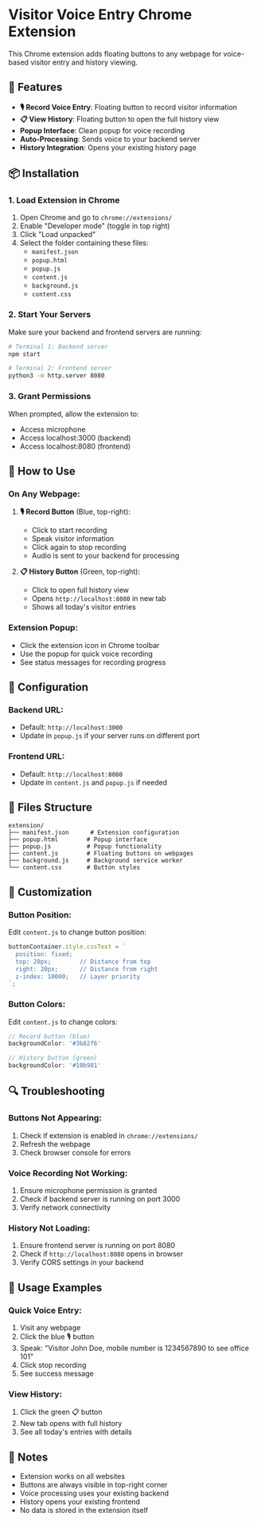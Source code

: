 # Visitor Voice Entry Chrome Extension

This Chrome extension adds floating buttons to any webpage for voice-based visitor entry and history viewing.

## 🚀 Features

- **🎙️ Record Voice Entry**: Floating button to record visitor information
- **📋 View History**: Floating button to open the full history view
- **Popup Interface**: Clean popup for voice recording
- **Auto-Processing**: Sends voice to your backend server
- **History Integration**: Opens your existing history page

## 📦 Installation

### 1. Load Extension in Chrome

1. Open Chrome and go to `chrome://extensions/`
2. Enable "Developer mode" (toggle in top right)
3. Click "Load unpacked"
4. Select the folder containing these files:
   - `manifest.json`
   - `popup.html`
   - `popup.js`
   - `content.js`
   - `background.js`
   - `content.css`

### 2. Start Your Servers

Make sure your backend and frontend servers are running:

```bash
# Terminal 1: Backend server
npm start

# Terminal 2: Frontend server  
python3 -m http.server 8080
```

### 3. Grant Permissions

When prompted, allow the extension to:
- Access microphone
- Access localhost:3000 (backend)
- Access localhost:8080 (frontend)

## 🎯 How to Use

### On Any Webpage:

1. **🎙️ Record Button** (Blue, top-right):
   - Click to start recording
   - Speak visitor information
   - Click again to stop recording
   - Audio is sent to your backend for processing

2. **📋 History Button** (Green, top-right):
   - Click to open full history view
   - Opens `http://localhost:8080` in new tab
   - Shows all today's visitor entries

### Extension Popup:

- Click the extension icon in Chrome toolbar
- Use the popup for quick voice recording
- See status messages for recording progress

## 🔧 Configuration

### Backend URL:
- Default: `http://localhost:3000`
- Update in `popup.js` if your server runs on different port

### Frontend URL:
- Default: `http://localhost:8080`
- Update in `content.js` and `popup.js` if needed

## 📁 Files Structure

```
extension/
├── manifest.json      # Extension configuration
├── popup.html        # Popup interface
├── popup.js          # Popup functionality
├── content.js        # Floating buttons on webpages
├── background.js     # Background service worker
└── content.css       # Button styles
```

## 🎨 Customization

### Button Position:
Edit `content.js` to change button position:
```javascript
buttonContainer.style.cssText = `
  position: fixed;
  top: 20px;        // Distance from top
  right: 20px;      // Distance from right
  z-index: 10000;   // Layer priority
`;
```

### Button Colors:
Edit `content.js` to change colors:
```javascript
// Record button (blue)
backgroundColor: '#3b82f6'

// History button (green)  
backgroundColor: '#10b981'
```

## 🔍 Troubleshooting

### Buttons Not Appearing:
1. Check if extension is enabled in `chrome://extensions/`
2. Refresh the webpage
3. Check browser console for errors

### Voice Recording Not Working:
1. Ensure microphone permission is granted
2. Check if backend server is running on port 3000
3. Verify network connectivity

### History Not Loading:
1. Ensure frontend server is running on port 8080
2. Check if `http://localhost:8080` opens in browser
3. Verify CORS settings in your backend

## 🚀 Usage Examples

### Quick Voice Entry:
1. Visit any webpage
2. Click the blue 🎙️ button
3. Speak: "Visitor John Doe, mobile number is 1234567890 to see office 101"
4. Click stop recording
5. See success message

### View History:
1. Click the green 📋 button
2. New tab opens with full history
3. See all today's entries with details

## 📝 Notes

- Extension works on all websites
- Buttons are always visible in top-right corner
- Voice processing uses your existing backend
- History opens your existing frontend
- No data is stored in the extension itself 